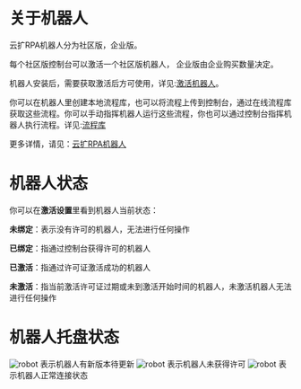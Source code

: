 # 关于机器人
云扩RPA机器人分为社区版，企业版。

每个社区版控制台可以激活一个社区版机器人，
企业版由企业购买数量决定。

机器人安装后，需要获取激活后方可使用，详见:[激活机器人](\license.md?_v=v2020.4)。

你可以在机器人里创建本地流程库，也可以将流程上传到控制台，通过在线流程库获取这些流程。你可以手动指挥机器人运行这些流程，你也可以通过控制台指挥机器人执行流程。详见:[流程库](\localworkflow.md?_v=v2020.4)


更多详情，请见：[云扩RPA机器人](https://www.encootech.com/products/robot)

# 机器人状态
你可以在**激活设置**里看到机器人当前状态：

**未绑定**：表示没有许可的机器人，无法进行任何操作

**已绑定**：指通过控制台获得许可的机器人

**已激活**：指通过许可证激活成功的机器人

**未激活**：指当前激活许可证过期或未到激活开始时间的机器人，未激活机器人无法进行任何操作

# 机器人托盘状态
![robot](https://docimages.blob.core.chinacloudapi.cn/images/Robot/robotupdatestatus.png)
表示机器人有新版本待更新
![robot](https://docimages.blob.core.chinacloudapi.cn/images/Robot/robotunconnectedstatus.png)
表示机器人未获得许可
![robot](https://docimages.blob.core.chinacloudapi.cn/images/Robot/robotcommonstatus.png)
表示机器人正常连接状态
